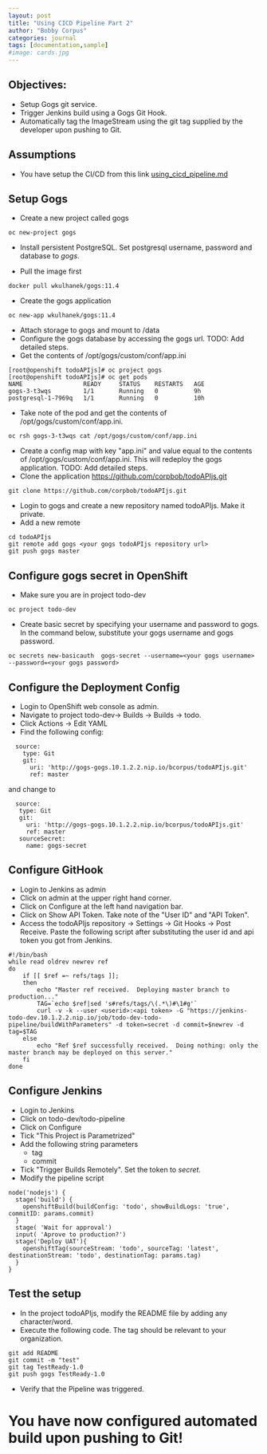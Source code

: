 ```yaml
---
layout: post
title: "Using CICD Pipeline Part 2"
author: "Bobby Corpus"
categories: journal
tags: [documentation,sample]
#image: cards.jpg
---
```


## Objectives:
- Setup Gogs git service. 
- Trigger Jenkins build using a Gogs Git Hook.
- Automatically tag the ImageStream using the git tag supplied by the developer upon pushing to Git.

## Assumptions
- You have setup the CI/CD from this link [using_cicd_pipeline.md](using_cicd_pipeline.html)

## Setup Gogs

- Create a new project called gogs
```
oc new-project gogs
```
- Install persistent PostgreSQL. Set postgresql username, password and database to _gogs_.

- Pull the image first
```
docker pull wkulhanek/gogs:11.4
```
- Create the gogs application
```
oc new-app wkulhanek/gogs:11.4
```
- Attach storage to gogs and mount to /data
- Configure the gogs database by accessing the gogs url. TODO: Add detailed steps.
- Get the contents of /opt/gogs/custom/conf/app.ini
```
[root@openshift todoAPIjs]# oc project gogs
[root@openshift todoAPIjs]# oc get pods
NAME                 READY     STATUS    RESTARTS   AGE
gogs-3-t3wqs         1/1       Running   0          9h
postgresql-1-7969q   1/1       Running   0          10h
```
- Take note of the pod and get the contents of /opt/gogs/custom/conf/app.ini.
```
oc rsh gogs-3-t3wqs cat /opt/gogs/custom/conf/app.ini
```

- Create a config map with key "app.ini" and value equal to the contents of /opt/gogs/custom/conf/app.ini. This will redeploy the gogs application. TODO: Add detailed steps.
- Clone the application https://github.com/corpbob/todoAPIjs.git
```
git clone https://github.com/corpbob/todoAPIjs.git
```
- Login to gogs and create a new repository named todoAPIjs. Make it private.
- Add a new remote 
```
cd todoAPIjs
git remote add gogs <your gogs todoAPIjs repository url>
git push gogs master
```
## Configure gogs secret in OpenShift
- Make sure you are in project todo-dev
```
oc project todo-dev
```

- Create basic secret by specifying your username and password to gogs. In the command below, substitute your gogs username and gogs password.
```
oc secrets new-basicauth  gogs-secret --username=<your gogs username> --password=<your gogs password>
```

## Configure the Deployment Config
- Login to OpenShift web console as admin.
- Navigate to project todo-dev-> Builds -> Builds -> todo.
- Click Actions -> Edit YAML
- Find the following config:
```
  source:
    type: Git
    git:
      uri: 'http://gogs-gogs.10.1.2.2.nip.io/bcorpus/todoAPIjs.git'
      ref: master
 ```
 
 and change to 
 
 ```
   source:
    type: Git
    git:
      uri: 'http://gogs-gogs.10.1.2.2.nip.io/bcorpus/todoAPIjs.git'
      ref: master
    sourceSecret:
      name: gogs-secret
```

## Configure GitHook
- Login to Jenkins as admin
- Click on admin at the upper right hand corner.
- Click on Configure at the left hand navigation bar. 
- Click on Show API Token. Take note of the "User ID" and "API Token". 
- Access the todoAPIjs repository -> Settings -> Git Hooks -> Post Receive. Paste the following script after substituting the user id and api token you got from Jenkins.

```
#!/bin/bash
while read oldrev newrev ref
do
    if [[ $ref =~ refs/tags ]];
    then
        echo "Master ref received.  Deploying master branch to production..."
        TAG=`echo $ref|sed 's#refs/tags/\(.*\)#\1#g'`
        curl -v -k --user <userid>:<api token> -G "https://jenkins-todo-dev.10.1.2.2.nip.io/job/todo-dev-todo-pipeline/buildWithParameters" -d token=secret -d commit=$newrev -d tag=$TAG
    else
        echo "Ref $ref successfully received.  Doing nothing: only the master branch may be deployed on this server."
    fi
done
```

## Configure Jenkins

- Login to Jenkins
- Click on todo-dev/todo-pipeline
- Click on Configure
- Tick  "This Project is Parametrized"
- Add the following string parameters
  - tag
  - commit
- Tick "Trigger Builds Remotely". Set the token to _secret_.
- Modify the pipeline script
```
node('nodejs') {
  stage('build') {
    openshiftBuild(buildConfig: 'todo', showBuildLogs: 'true', commitID: params.commit)
  }
  stage( 'Wait for approval')
  input( 'Aprove to production?')
  stage('Deploy UAT'){
    openshiftTag(sourceStream: 'todo', sourceTag: 'latest', destinationStream: 'todo', destinationTag: params.tag)
  }
}
```

## Test the setup
- In the project todoAPIjs, modify the README file by adding any character/word.
- Execute the following code. The tag should be relevant to your organization.
```
git add README
git commit -m "test"
git tag TestReady-1.0
git push gogs TestReady-1.0
```
- Verify that the Pipeline was triggered.

# You have now configured automated build upon pushing to Git!
